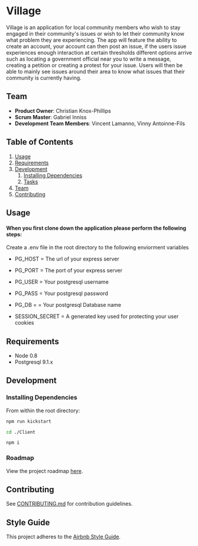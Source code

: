 # Village

Village is an application for local community members who wish to stay engaged in their community's issues or wish to let their community know what problem they are experiencing. The app will feature the ability to create an account, your account can then post an issue, if the users issue experiences enough interaction at certain thresholds different options arrive such as locating a government official near you to write a message, creating a petition or creating a protest for your issue. Users will then be able to mainly see issues around their area to know what issues that their community is currently having.

## Team

  - __Product Owner__: Christian Knox-Phillips 
  - __Scrum Master__: Gabriel Inniss
  - __Development Team Members__: Vincent Lamanno, Vinny Antoinne-Fils

## Table of Contents

1. [Usage](#Usage)
1. [Requirements](#requirements)
1. [Development](#development)
    1. [Installing Dependencies](#installing-dependencies)
    1. [Tasks](#tasks)
1. [Team](#team)
1. [Contributing](#contributing)

## Usage

#### When you first clone down the application please perform the following steps:

Create a .env file in the root directory to the following enviorment variables


- PG_HOST = The url of your express server
- PG_PORT = The port of your express server
- PG_USER = Your postgresql username
- PG_PASS = Your postgresql password
- PG_DB = = Your postgresql Database name

- SESSION_SECRET = A generated key used for protecting your user cookies

## Requirements

- Node 0.8
- Postgresql 9.1.x

## Development

### Installing Dependencies

From within the root directory:

```sh
npm run kickstart

cd ./Client

npm i
```

### Roadmap

View the project roadmap [here](https://github.com/orgs/Civictech-Village/projects/1/views/1).


## Contributing

See [CONTRIBUTING.md](https://gist.github.com/Knox-Phillips/a892310930697b75aa3aa5f896e44115) for contribution guidelines.


## Style Guide

This project adheres to the [Airbnb Style Guide](https://github.com/airbnb/javascript).
